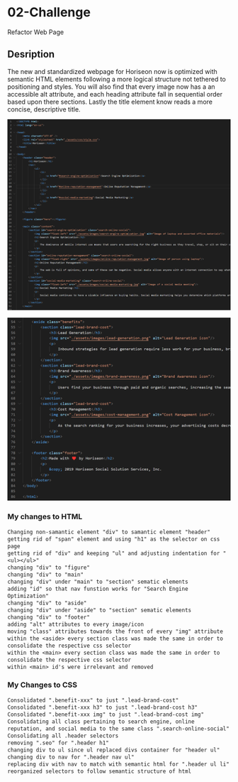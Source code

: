 # 02-Challenge

Refactor Web Page

## Desription

The new and standardized webpage for Horiseon now is optimized with semantic HTML elements following a more logical structure not tethered to positioning and styles. You will also find that every image now has a an accessible alt attribute, and each heading attribute fall in sequential order based upon there sections. Lastly the title element know reads a more concise, descriptive title.

![New semantic html file](./assets/images/screenshot-1.png)

![New semantic html file](./assets/images/screenshot-2.png)

### My changes to HTML

```
Changing non-samantic element "div" to samantic element "header"
getting rid of "span" element and using "h1" as the selector on css page
getting rid of "div" and keeping "ul" and adjusting indentation for "<ul></ul>"
changing "div" to "figure"
changing "div" to "main"
changing "div" under "main" to "section" sematic elements
adding "id" so that nav funstion works for "Search Engine Optimization"
changing "div" to "aside"
changing "div" under "aside" to "section" sematic elements
changing "div" to "footer"
adding "alt" attributes to every image/icon
moving "class" attributes towards the front of every "img" attribute
within the <aside> every section class was made the same in order to consolidate the respective css selector
within the <main> every section class was made the same in order to consolidate the respective css selector
within <main> id's were irrelevant and removed
```

### My Changes to CSS

```
Consolidated ".benefit-xxx" to just ".lead-brand-cost"
Consolidated ".benefit-xxx h3" to just ".lead-brand-cost h3"
Consolidated ".benefit-xxx img" to just ".lead-brand-cost img"
Consolidating all class pertaining to search engine, online reputation, and social media to the same class ".search-online-social"
Consolidating all .header selectors
removing ".seo" for ".header h1"
changing div to ul since ul replaced divs container for "header ul"
changing div to nav for ".header nav ul"
replacing div with nav to match with semantic html for ".header ul li"
reorganized selectors to follow semantic structure of html
```
